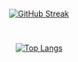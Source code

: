 <div align="center">

[![GitHub Streak](https://streak-stats.demolab.com?user=frederiklind&theme=github-dark-blue&hide_border=false)](https://git.io/streak-stats)


<br/>

[![Top Langs](https://github-readme-stats.vercel.app/api/top-langs/?username=frederiklind&layout=donut-vertical&text_color=AEDEFA&bg_color=0d1117&title_color=5093FF&hide_false=true&hide_border=true&text_bold=true&langs_count=15&hide=html,css&token=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)](https://github.com/frederiklind/github-readme-stats)

</div>


